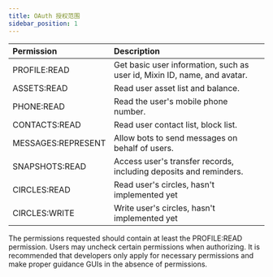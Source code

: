 ```yaml
---
title: OAuth 授权范围
sidebar_position: 1
---
```


| Permission         |  Description                      |
|:-------------------|:----------------------------------|
| PROFILE:READ       | Get basic user information, such as user id, Mixin ID, name, and avatar.|
| ASSETS:READ        | Read user asset list and balance.            |
| PHONE:READ         | Read the user's mobile phone number.                   |
| CONTACTS:READ      | Read user contact list, block list.                 |
| MESSAGES:REPRESENT | Allow bots to send messages on behalf of users.                    |
| SNAPSHOTS:READ     | Access user's transfer records, including deposits and reminders.        |
| CIRCLES:READ       | Read user's circles, hasn't implemented yet        |
| CIRCLES:WRITE      | Write user's circles, hasn't implemented yet        |

The permissions requested should contain at least the PROFILE:READ permission. Users may uncheck certain permissions when authorizing. It is recommended that developers only apply for necessary permissions and make proper guidance GUIs in the absence of permissions.
